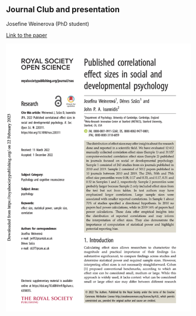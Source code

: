 ## Journal Club and presentation

Josefine Weinerova (PhD student)

[Link to the paper](https://royalsocietypublishing.org/doi/10.1098/rsos.220311)

![First page of paper](./jw-splash.png)
